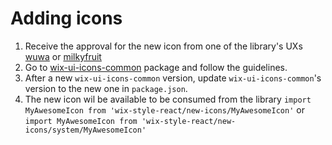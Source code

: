 # Adding icons

1. Receive the approval for the new icon from one of the library's UXs [wuwa](https://github.com/wuwa) or [milkyfruit](https://github.com/milkyfruit)
1. Go to [wix-ui-icons-common](https://github.com/wix/wix-ui/tree/master/packages/wix-ui-icons-common) package and follow the guidelines.
1. After a new `wix-ui-icons-common` version, update `wix-ui-icons-common`'s version to the new one in `package.json`.
1. The new icon wil be available to be consumed from the library `import MyAwesomeIcon from 'wix-style-react/new-icons/MyAwesomeIcon'` or `import MyAwesomeIcon from 'wix-style-react/new-icons/system/MyAwesomeIcon'`
